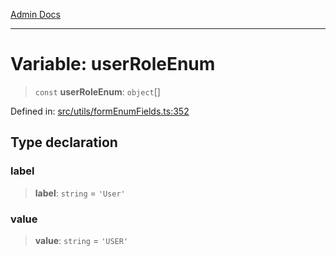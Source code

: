 [Admin Docs](/)

***

# Variable: userRoleEnum

> `const` **userRoleEnum**: `object`[]

Defined in: [src/utils/formEnumFields.ts:352](https://github.com/PalisadoesFoundation/talawa-admin/blob/main/src/utils/formEnumFields.ts#L352)

## Type declaration

### label

> **label**: `string` = `'User'`

### value

> **value**: `string` = `'USER'`
